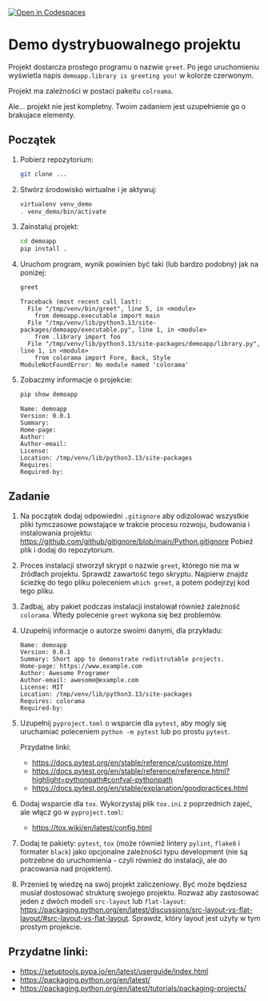[![Open in Codespaces](https://classroom.github.com/assets/launch-codespace-2972f46106e565e64193e422d61a12cf1da4916b45550586e14ef0a7c637dd04.svg)](https://classroom.github.com/open-in-codespaces?assignment_repo_id=17781520)
# Demo dystrybuowalnego projektu

Projekt dostarcza prostego programu o nazwie `greet`. Po jego uruchomieniu wyświetla napis `demoapp.library is greeting you!` w kolorze czerwonym.

Projekt ma zależności w postaci pakeitu `colroama`.

Ale... projekt nie jest kompletny. Twoim zadaniem jest uzupełnienie go o brakujace elementy.

## Początek

1. Pobierz repozytorium:
   ```bash
   git clone ...
   ```

1. Stwórz środowisko wirtualne i je aktywuj:
   ```bash
   virtualenv venv_demo
   . venv_demo/bin/activate
   ```

1. Zainstaluj projekt:
   ```bash
   cd demoapp
   pip install .
   ```

1. Uruchom program, wynik powinien być taki (lub bardzo podobny) jak na poniżej:
   ```bash
   greet
   ```
   ```
   Traceback (most recent call last):
     File "/tmp/venv/bin/greet", line 5, in <module>
       from demoapp.executable import main
     File "/tmp/venv/lib/python3.13/site-packages/demoapp/executable.py", line 1, in <module> 
       from .library import foo
     File "/tmp/venv/lib/python3.13/site-packages/demoapp/library.py", line 1, in <module>
       from colorama import Fore, Back, Style
   ModuleNotFoundError: No module named 'colorama'
   ```

1. Zobaczmy informacje o projekcie:
   ```bash
   pip show demoapp
   ```
   ```
   Name: demoapp
   Version: 0.0.1
   Summary: 
   Home-page: 
   Author: 
   Author-email: 
   License: 
   Location: /tmp/venv/lib/python3.13/site-packages
   Requires:
   Required-by:
   ```

## Zadanie

1. Na początek dodaj odpowiedni `.gitignore` aby odizolować wszystkie pliki tymczasowe powstające w trakcie procesu rozwoju, budowania i instalowania projektu: https://github.com/github/gitignore/blob/main/Python.gitignore
Pobież plik i dodaj do repozytorium.

1. Proces instalacji stworzył skrypt o nazwie `greet`, którego nie ma w źródłach projektu. Sprawdź zawartość tego skryptu. Najpierw znajdz ścieżkę do tego pliku poleceniem `which greet`, a potem podejrzyj kod tego pliku.

1. Zadbaj, aby pakiet podczas instalacji instalował również zależność `colorama`. Wtedy polecenie `greet` wykona się bez problemów.

1. Uzupełnij informacje o autorze swoimi danymi, dla przykładu:
   ```
   Name: demoapp
   Version: 0.0.1
   Summary: Short app to demonstrate redistrutable projects.
   Home-page: https://www.example.com
   Author: Awesome Programer
   Author-email: awesome@example.com
   License: MIT
   Location: /tmp/venv/lib/python3.13/site-packages
   Requires: colorama
   Required-by:
   ```

1. Uzupełnij `pyproject.toml` o wsparcie dla `pytest`, aby mogly się uruchamiać poleceniem `python -m pytest` lub po prostu `pytest`.

   Przydatne linki:
   - https://docs.pytest.org/en/stable/reference/customize.html
   - https://docs.pytest.org/en/stable/reference/reference.html?highlight=pythonpath#confval-pythonpath
   - https://docs.pytest.org/en/stable/explanation/goodpractices.html

1. Dodaj wsparcie dla `tox`. Wykorzystaj plik `tox.ini` z poprzednich zajeć, ale włącz go w `pyproject.toml`:
   - https://tox.wiki/en/latest/config.html

1. Dodaj te pakiety: `pytest`, `tox` (może również lintery `pylint`, `flake8` i formater `black`) jako opcjonalne zależności  typu development (nie są potrzebne do uruchomienia - czyli również do instalacji, ale do pracowania nad projektem).

1. Przenieś tę wiedzę na swój projekt zaliczeniowy. Być może będziesz musiał dostosować strukturę swojego projektu. Rozważ aby zastosować jeden z dwóch modeli `src-layout` lub `flat-layout`: https://packaging.python.org/en/latest/discussions/src-layout-vs-flat-layout/#src-layout-vs-flat-layout. Sprawdz, który layout jest użyty w tym prostym projekcie.

## Przydatne linki:
- https://setuptools.pypa.io/en/latest/userguide/index.html
- https://packaging.python.org/en/latest/
- https://packaging.python.org/en/latest/tutorials/packaging-projects/
